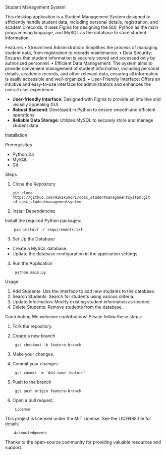 Student Management System

This desktop application is a Student Management System designed to efficiently handle student data, including personal details, registration, and academic records. It uses Figma for designing the GUI, Python as the main programming language, and MySQL as the database to store student information.

Features
• Streamlined Administration: Simplifies the process of managing student
data, from registration to records maintenance.
• Data Security: Ensures that student information is securely stored and
accessed only by authorized personnel.
• Efficient Data Management: The system aims to provide convenient
management of student information, including personal details, academic
records, and other relevant data, ensuring all information is easily accessible
and well-organized.
• User-Friendly Interface: Offers an intuitive and easy-to-use interface for
administrators and enhances the overall user experience.
- **User-friendly Interface**: Designed with Figma to provide an intuitive and visually appealing GUI.
- **Robust Backend**: Developed in Python to ensure smooth and efficient operations.
- **Reliable Data Storage**: Utilizes MySQL to securely store and manage student data.

Installation

Prerequisites
- Python 3.x
- MySQL
- Git

Steps

1. Clone the Repository

       git clone https://github.com/H1k1komori/cosc_studentmanagementsystem.git
       cd cosc_studentmanagementsystem
   
2. Install Dependencies

  Install the required Python packages:

        pip install -r requirements.txt

3. Set Up the Database

- Create a MySQL database.
- Update the database configuration in the application settings.

4. Run the Application

        python main.py

Usage
1. Add Students: Use the interface to add new students to the database.
2. Search Students: Search for students using various criteria.
3. Update Information: Modify existing student information as needed.
4. Delete Students: Remove students from the database.

Contributing
We welcome contributions! Please follow these steps:

1. Fork the repository.
2. Create a new branch

        git checkout -b feature-branch
4. Make your changes.
5. Commit your changes:

        git commit -m 'Add some feature'
7. Push to the branch

        git push origin feature-branch
9. Open a pull request.

        License
This project is licensed under the MIT License. See the LICENSE file for details.

        Acknowledgments
Thanks to the open-source community for providing valuable resources and support.
